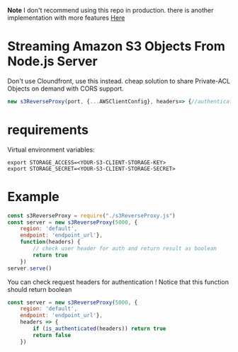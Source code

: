 **Note**
I don't recommend using this repo in production. there is another implementation with more features [Here](https://github.com/erfanshekari/node.js-s3-pipe-server)
# Streaming Amazon S3 Objects From Node.js Server

Don't use Cloundfront, use this instead. cheap solution to share Private-ACL Objects on demand with CORS support.
~~~javascript
new s3ReverseProxy(port, {...AWSClientConfig}, headers=> {//authentication function})
~~~
# requirements
Virtual environment variables:
~~~shell
export STORAGE_ACCESS=<YOUR-S3-CLIENT-STORAGE-KEY>
export STORAGE_SECRET=<YOUR-S3-CLIENT-STORAGE-SECRET>
~~~
# Example
~~~~javascript
const s3ReverseProxy = require("./s3ReverseProxy.js")
const server = new s3ReverseProxy(5000, {
    region: 'default',
    endpoint: 'endpoint_url'},
    function(headers) {
        // check user header for auth and return result as boolean
        return true
    })
server.serve()
~~~~

You can check request headers for authentication ! Notice that this function should return boolean
~~~javascript
const server = new s3ReverseProxy(5000, {
    region: 'default',
    endpoint: 'endpoint_url'},
    headers => {
        if (is_authenticated(headers)) return true
        return false
    })
~~~
